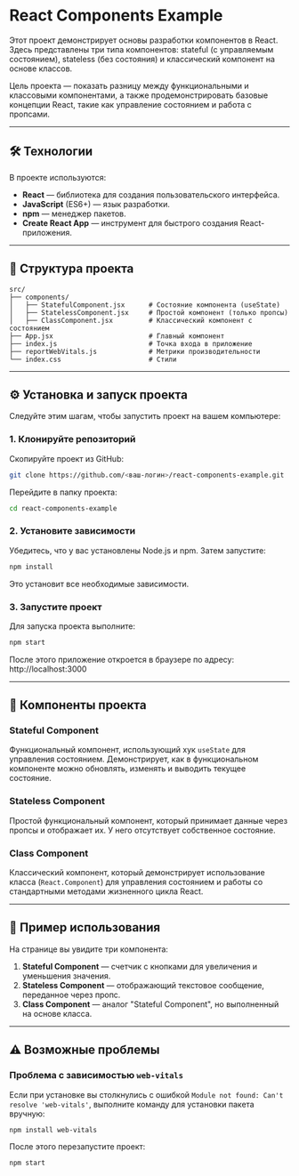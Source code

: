 # React Components Example

Этот проект демонстрирует основы разработки компонентов в React. Здесь представлены три типа компонентов: stateful (с управляемым состоянием), stateless (без состояния) и классический компонент на основе классов. 

Цель проекта — показать разницу между функциональными и классовыми компонентами, а также продемонстрировать базовые концепции React, такие как управление состоянием и работа с пропсами.

---

## 🛠️ Технологии

В проекте используются:
- **React** — библиотека для создания пользовательского интерфейса.
- **JavaScript** (ES6+) — язык разработки.
- **npm** — менеджер пакетов.
- **Create React App** — инструмент для быстрого создания React-приложения.

---

## 📂 Структура проекта

```plaintext
src/
├── components/
│   ├── StatefulComponent.jsx      # Состояние компонента (useState)
│   ├── StatelessComponent.jsx     # Простой компонент (только пропсы)
│   ├── ClassComponent.jsx         # Классический компонент с состоянием
├── App.jsx                        # Главный компонент
├── index.js                       # Точка входа в приложение
├── reportWebVitals.js             # Метрики производительности
└── index.css                      # Стили
```

---

## ⚙️ Установка и запуск проекта

Следуйте этим шагам, чтобы запустить проект на вашем компьютере:

### 1. Клонируйте репозиторий
Скопируйте проект из GitHub:
```bash
git clone https://github.com/<ваш-логин>/react-components-example.git
```

Перейдите в папку проекта:
```bash
cd react-components-example
```

### 2. Установите зависимости
Убедитесь, что у вас установлены Node.js и npm. Затем запустите:
```bash
npm install
```

Это установит все необходимые зависимости.

### 3. Запустите проект
Для запуска проекта выполните:
```bash
npm start
```

После этого приложение откроется в браузере по адресу: http://localhost:3000




---

## 🧩 Компоненты проекта

### Stateful Component
Функциональный компонент, использующий хук `useState` для управления состоянием. Демонстрирует, как в функциональном компоненте можно обновлять, изменять и выводить текущее состояние.

### Stateless Component
Простой функциональный компонент, который принимает данные через пропсы и отображает их. У него отсутствует собственное состояние.

### Class Component
Классический компонент, который демонстрирует использование класса (`React.Component`) для управления состоянием и работы со стандартными методами жизненного цикла React.

---

## 🚀 Пример использования

На странице вы увидите три компонента:
1. **Stateful Component** — счетчик с кнопками для увеличения и уменьшения значения.
2. **Stateless Component** — отображающий текстовое сообщение, переданное через пропс.
3. **Class Component** — аналог "Stateful Component", но выполненный на основе класса.

---

## ⚠️ Возможные проблемы

### Проблема с зависимостью `web-vitals`
Если при установке вы столкнулись с ошибкой `Module not found: Can't resolve 'web-vitals'`, выполните команду для установки пакета вручную:
```bash
npm install web-vitals
```

После этого перезапустите проект:
```bash
npm start
```
